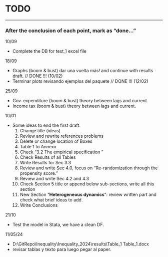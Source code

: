 # TODO

_________________________________________________________

### After the conclusion of each point, mark as “done...”

10/09
* Complete the DB for test_1 excel file

18/09

* Graphs (boom & bust) dar una vuelta más! and continue with results draft. // DONE !!! (10/02)
* Terminar plots revisando ejemplos del paquete // DONE !!! (12/02)

25/09

* Gov. expenditure (boom & bust) theory between lags and current.
* Income tax (boom & bust) theory between lags and current.

10/01

* Some ideas to end the first draft.
  1. Change title (ideas)
  2. Review and rewrite references problems
  3. Delete or change location of Boxes
  4. Table 1 to Annexx
  5. Check “3.2 The empirical specification ”
  6. Check Results of all Tables
  7. Write Results for Sec 3.3 
  8. Review and write Sec 4.0, focus on “Re-randomization through the propensity score.”
  9. Review and write Sec 4.2 and 4.3
  10. Check Section 5 title or append below sub-sections, write all this section
  11. New Section “**Heterogeneous dynamics**“: review written part and check what brief ideas to add.
  12. Write Conclusions 


21/10

* Test the model in Stata, we have a clean DF.

11/05/24 

* D:\GitRepo\Inequality\Inequality_2024\results\Table_1 Table_1.docx 
* revisar tablas y texto para luego pegar al paper.